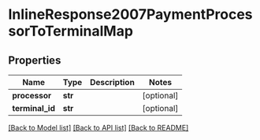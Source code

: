 # InlineResponse2007PaymentProcessorToTerminalMap

## Properties
Name | Type | Description | Notes
------------ | ------------- | ------------- | -------------
**processor** | **str** |  | [optional] 
**terminal_id** | **str** |  | [optional] 

[[Back to Model list]](../README.md#documentation-for-models) [[Back to API list]](../README.md#documentation-for-api-endpoints) [[Back to README]](../README.md)


